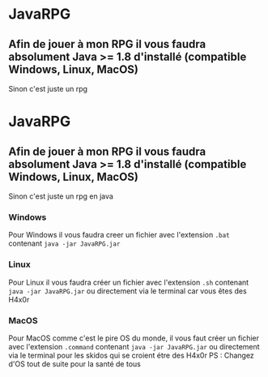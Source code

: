 # JavaRPG
## Afin de jouer à mon RPG il vous faudra absolument Java >= 1.8 d'installé (compatible Windows, Linux, MacOS)
Sinon c'est juste un rpg
# JavaRPG
## Afin de jouer à mon RPG il vous faudra absolument Java >= 1.8 d'installé (compatible Windows, Linux, MacOS)
Sinon c'est juste un rpg en java
### Windows
Pour Windows il vous faudra creer un fichier avec l'extension `.bat` contenant `java -jar JavaRPG.jar`
### Linux
Pour Linux il vous faudra créer un fichier avec l'extension `.sh` contenant `java -jar JavaRPG.jar` ou directement via le terminal car vous êtes des H4x0r
### MacOS
Pour MacOS comme c'est le pire OS du monde, il vous faut créer un fichier avec l'extension `.command` contenant `java -jar JavaRPG.jar` ou directement via le terminal pour les skidos qui se croient étre des H4x0r
PS : Changez d'OS tout de suite pour la santé de tous
